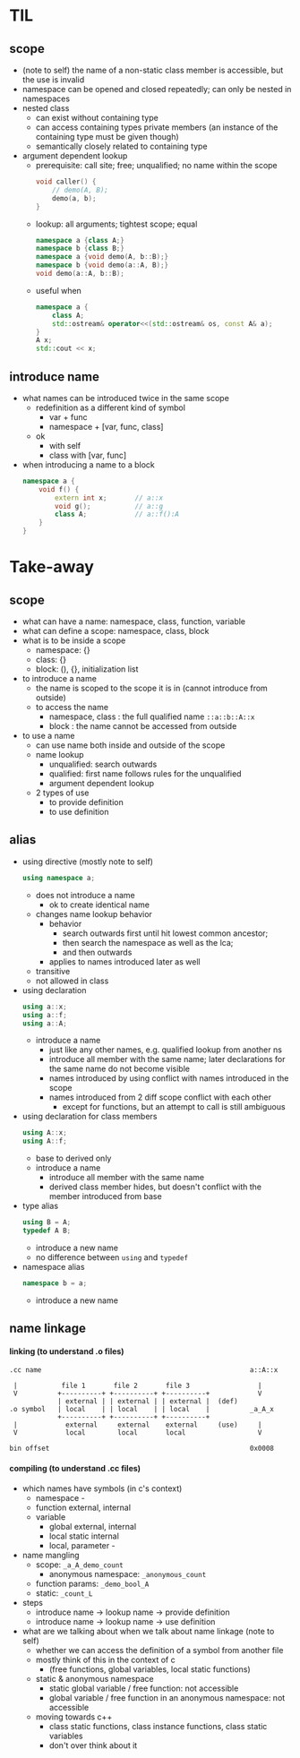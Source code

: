 TIL
===
## scope
* (note to self) the name of a non-static class member is accessible, but the 
  use is invalid
* namespace can be opened and closed repeatedly; can only be nested in 
  namespaces
* nested class 
    * can exist without containing type
    * can access containing types private members (an instance of the containing 
    type must be given though)
    * semantically closely related to containing type
* argument dependent lookup
    * prerequisite: call site; free; unqualified; no name within the scope
        ```cpp
        void caller() {
            // demo(A, B);
            demo(a, b);
        }
        ```
    * lookup: all arguments; tightest scope; equal
        ```cpp
        namespace a {class A;}
        namespace b {class B;}
        namespace a {void demo(A, b::B);}
        namespace b {void demo(a::A, B);}
        void demo(a::A, b::B);
        ```
    * useful when 
        ```cpp
        namespace a {
            class A;
            std::ostream& operator<<(std::ostream& os, const A& a);
        }
        A x;
        std::cout << x;
        ```

## introduce name
* what names can be introduced twice in the same scope
    * redefinition as a different kind of symbol 
        * var + func
        * namespace + [var, func, class]
    * ok
        * with self
        * class with [var, func]
* when introducing a name to a block
    ```cpp
    namespace a {
        void f() {
            extern int x;       // a::x
            void g();           // a::g
            class A;            // a::f():A
        }
    }
    ```

Take-away
=========
## scope
* what can have a name: namespace, class, function, variable
* what can define a scope: namespace, class, block
* what is to be inside a scope
    * namespace: {}
    * class: {}
    * block: (), {}, initialization list
* to introduce a name
    * the name is scoped to the scope it is in (cannot introduce from outside)
    * to access the name
        * namespace, class  : the full qualified name `::a::b::A::x`
        * block             : the name cannot be accessed from outside
* to use a name
    * can use name both inside and outside of the scope
    * name lookup
        * unqualified: search outwards
        * qualified: first name follows rules for the unqualified 
        * argument dependent lookup
    * 2 types of use
        * to provide definition
        * to use definition

## alias
* using directive (mostly note to self)
    ```cpp
    using namespace a;
    ```
    * does not introduce a name
        * ok to create identical name
    * changes name lookup behavior
        * behavior
            * search outwards first until hit lowest common ancestor; 
            * then search the namespace as well as the lca; 
            * and then outwards
        * applies to names introduced later as well
    * transitive
    * not allowed in class
* using declaration
    ```cpp
    using a::x;
    using a::f;
    using a::A;
    ```
    * introduce a name
        * just like any other names, e.g. qualified lookup from another ns
        * introduce all member with the same name; later declarations for the 
          same name do not become visible
        * names introduced by using conflict with names introduced in the scope
        * names introduced from 2 diff scope conflict with each other
            * except for functions, but an attempt to call is still ambiguous
* using declaration for class members
    ```cpp
    using A::x;
    using A::f;
    ```
    * base to derived only
    * introduce a name
        * introduce all member with the same name
        * derived class member hides, but doesn't conflict with the member 
        introduced from base
* type alias
    ```cpp
    using B = A;
    typedef A B;
    ```
    * introduce a new name
    * no difference between `using` and `typedef`
* namespace alias
    ```cpp
    namespace b = a;
    ```
    * introduce a new name

## name linkage
#### linking (to understand .o files)
```
.cc name                                                    a::A::x
                                                           
 |           file 1       file 2       file 3                 |   
 V          +----------+ +----------+ +----------+            V   
            | external | | external | | external |  (def)         
.o symbol   | local    | | local    | | local    |          _a_A_x 
            +----------+ +----------+ +----------+                
 |            external     external    external     (use)     |   
 V            local        local       local                  V   
                                                             
bin offset                                                  0x0008
```

#### compiling (to understand .cc files)
* which names have symbols (in c's context)
    * namespace                                     -  
    * function                                      external, internal
    * variable
        * global                                    external, internal
        * local static                              internal
        * local, parameter                          - 
* name mangling
    * scope: `_a_A_demo_count`
        * anonymous namespace: `_anonymous_count`
    * function params: `_demo_bool_A`
    * static: `_count_L`
* steps
    * introduce name -> lookup name -> provide definition
    * introduce name -> lookup name -> use definition
* what are we talking about when we talk about name linkage (note to self) 
    * whether we can access the definition of a symbol from another file
    * mostly think of this in the context of c 
        * (free functions, global variables, local static functions)
    * static & anonymous namespace
        * static global variable / free function: not accessible
        * global variable / free function in an anonymous namespace: not accessible
    * moving towards c++
        * class static functions, class instance functions, class static variables
        * don't over think about it
